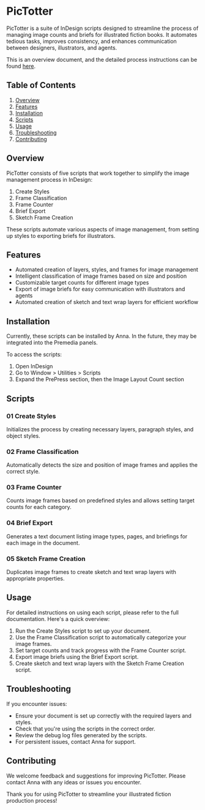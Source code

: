 # PicTotter

PicTotter is a suite of InDesign scripts designed to streamline the process of managing image counts and briefs for illustrated fiction books. It automates tedious tasks, improves consistency, and enhances communication between designers, illustrators, and agents.

This is an overview document, and the detailed process instructions can be found [here](Documentation.md).

## Table of Contents
1. [Overview](#overview)
2. [Features](#features)
3. [Installation](#installation)
4. [Scripts](#scripts)
5. [Usage](#usage)
6. [Troubleshooting](#troubleshooting)
7. [Contributing](#contributing)

## Overview

PicTotter consists of five scripts that work together to simplify the image management process in InDesign:

1. Create Styles
2. Frame Classification
3. Frame Counter
4. Brief Export
5. Sketch Frame Creation

These scripts automate various aspects of image management, from setting up styles to exporting briefs for illustrators.

## Features

- Automated creation of layers, styles, and frames for image management
- Intelligent classification of image frames based on size and position
- Customizable target counts for different image types
- Export of image briefs for easy communication with illustrators and agents
- Automated creation of sketch and text wrap layers for efficient workflow

## Installation

Currently, these scripts can be installed by Anna. In the future, they may be integrated into the Premedia panels.

To access the scripts:
1. Open InDesign
2. Go to Window > Utilities > Scripts
3. Expand the PrePress section, then the Image Layout Count section

## Scripts

### 01 Create Styles

Initializes the process by creating necessary layers, paragraph styles, and object styles.

### 02 Frame Classification

Automatically detects the size and position of image frames and applies the correct style.

### 03 Frame Counter

Counts image frames based on predefined styles and allows setting target counts for each category.

### 04 Brief Export

Generates a text document listing image types, pages, and briefings for each image in the document.

### 05 Sketch Frame Creation

Duplicates image frames to create sketch and text wrap layers with appropriate properties.

## Usage

For detailed instructions on using each script, please refer to the full documentation. Here's a quick overview:

1. Run the Create Styles script to set up your document.
2. Use the Frame Classification script to automatically categorize your image frames.
3. Set target counts and track progress with the Frame Counter script.
4. Export image briefs using the Brief Export script.
5. Create sketch and text wrap layers with the Sketch Frame Creation script.

## Troubleshooting

If you encounter issues:
- Ensure your document is set up correctly with the required layers and styles.
- Check that you're using the scripts in the correct order.
- Review the debug log files generated by the scripts.
- For persistent issues, contact Anna for support.

## Contributing

We welcome feedback and suggestions for improving PicTotter. Please contact Anna with any ideas or issues you encounter.

Thank you for using PicTotter to streamline your illustrated fiction production process!
